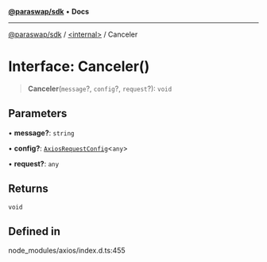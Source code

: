 [**@paraswap/sdk**](../../README.md) • **Docs**

***

[@paraswap/sdk](../../globals.md) / [\<internal\>](../README.md) / Canceler

# Interface: Canceler()

> **Canceler**(`message`?, `config`?, `request`?): `void`

## Parameters

• **message?**: `string`

• **config?**: [`AxiosRequestConfig`](AxiosRequestConfig.md)\<`any`\>

• **request?**: `any`

## Returns

`void`

## Defined in

node\_modules/axios/index.d.ts:455
